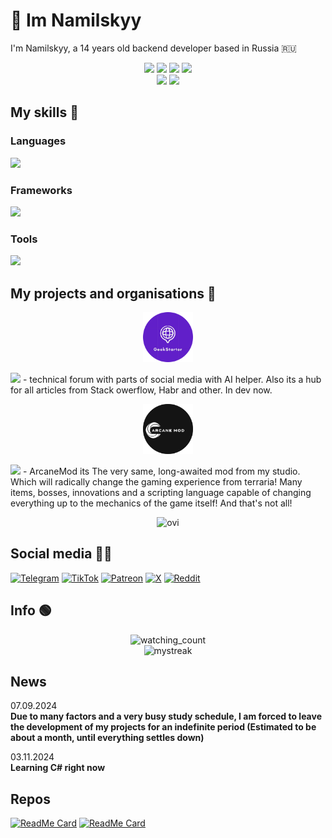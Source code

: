 # :wave: Im Namilskyy
I'm Namilskyy, a 14 years old backend developer based in Russia 🇷🇺
<head>
  <p align="center">
  <img src="https://img.shields.io/badge/c%23-%23239120.svg?style=for-the-badge&logo=csharp&logoColor=white">
  <a href="https://GitHub.com/Nam4ik"><img src="https://img.shields.io/badge/GitHub-%0D1119.svg?style=for-the-badge&logo=GitHub&logoColor=white"></a>
  <a href="https://discord.gg/F34Z9UsMmg"><img src="https://dcbadge.limes.pink/api/server/https://discord.gg/F34Z9UsMmg)](https://discord.gg/F34Z9UsMmg"></a>
  <a href="https://t.me/ArcaneDevStudio"><img src="https://img.shields.io/badge/Telegram-%232CA5E0.svg?style=for-the-badge&logo=telegram&logoColor=white"></a><br>
  <a href="https://t.me/Nam4iks"><img src="https://img.shields.io/badge/Telegram-%232CA5E0.svg?style=for-the-badge&logo=telegram&logoColor=white"></a>
  <a href="https://www.reddit.com/user/Ok-Tehnology-6743"><img src="https://img.shields.io/badge/Reddit-%23FF4500.svg?style=for-the-badge&logo=reddit&logoColor=white"></a>
</p>
</head>

## My skills :hammer:

### Languages
<p align="center">
  
![](https://skillicons.dev/icons?i=html,css,js,cs,py,md,angular,bash,c)

### Frameworks
![](https://skillicons.dev/icons?i=react,express,dotnet,aiscript,arduino,apple,dotnet)

### Tools
![](https://skillicons.dev/icons?i=arch,git,bash,powershell,vim,sublime,visualstudio,k8s,ansible,docker)

</p>

My projects and organisations 💼
---------------------------------------------------------------------------------------------
<p align="center">
<img src = "/README/GEEKSTARTERC.png" width=80, height=80> </p>
<a href="https://GitHub.com/Nam4ik/GeekStarter"><img src="https://img.shields.io/badge/Geekstarter-8A2BE2"></a> -  technical forum with parts of social media with AI helper. Also its a hub for all articles from Stack owerflow, Habr and other. In dev now.
<p align="center">
<img src = "/README/ARCANEMOD.png" width=80, height=80> </p>
<a href ="https://Github.com/Nam4ik/ARcaneMod"><img src="https://img.shields.io/badge/ArcaneMod-138f6a"></a> - ArcaneMod its The very same, long-awaited mod from my studio. Which will radically change the gaming experience from terraria! Many items, bosses, innovations and a scripting language capable of changing everything up to the mechanics of the game itself! And that's not all!
<p align="center">
<img src="https://github-readme-stats.vercel.app/api/top-langs?username=Nam4ik&show_icons=true&locale=en&layout=compact&theme=chartreuse-dark" alt="ovi" />
</p>

Social media 😶‍🌫️
--------------------------------------------------------------------------------------------

[![Telegram](https://img.shields.io/badge/Telegram-@ArcaneDevStudio-blue?style=flat-square&logo=telegram)](https://t.me/ArcaneDevStudio) 
[![TikTok](https://img.shields.io/badge/TikTok-@ArcaneDevStudio-black?style=flat-square&logo=tiktok)](https://www.tiktok.com/@ArcaneDevStudio)
[![Patreon](https://img.shields.io/badge/Patreon-Nam4ik-orange?style=flat-square&logo=patreon)](https://www.patreon.com/Nam4ik) 
[![X](https://img.shields.io/badge/X-FrcaneDevStud10-lightblue?style=flat-square&logo=x)](https://twitter.com/ArcaneDevStud10) 
[![Reddit](https://img.shields.io/badge/Reddit-u/Ok-Technology-6743-orange?style=flat-square&logo=reddit)](https://www.reddit.com/user/Ok-Technology-6743)


Info 🟢
----------------------------------------------------------------------------------------------
<p align="center">
<img src="https://widgetbite.com/stats/Nam4ik" alt="watching_count" /><br>
<img src="https://github-readme-streak-stats.herokuapp.com/?user=Nam4ik&theme=tokyonight" alt="mystreak"/>
</p>

News 
------------------------------------------------------------------------------------------------
07.09.2024<br>
**Due to many factors and a very busy study schedule, I am forced to leave the development of my projects for an indefinite period (Estimated to be about a month, until everything settles down)**

03.11.2024<br>
**Learning C# right now**


Repos
-----------------------------------------------------------------------------------------------


[![ReadMe Card](https://github-readme-stats.vercel.app/api/pin/?username=Nam4ik&repo=ArcaneMod)](https://github.com/Nam4ik/ArcaneMod)
[![ReadMe Card](https://github-readme-stats.vercel.app/api/pin/?username=Nam4ik&repo=GeekStarter)](https://github.com/NAm4ik/GeekStarter)


 
